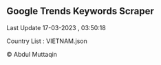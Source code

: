 

## Google Trends Keywords Scraper 
 
Last Update 17-03-2023 , 03:50:18

Country List :
VIETNAM.json



© Abdul Muttaqin 
